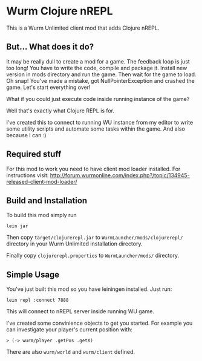 # Wurm Clojure nREPL

This is a Wurm Unlimited client mod that adds Clojure nREPL.

## But... What does it do?

It may be really dull to create a mod for a game. The feedback loop is just too long!
You have to write the code, compile and package it. Install new version in mods directory
and run the game. Then wait for the game to load. Oh snap! You've made a mistake, got
NullPointerException and crashed the game. Let's start everything over!

What if you could just execute code inside running instance of the game?

Well that's exactly what Clojure REPL is for.

I've created this to connect to running WU instance from my editor to write some
utility scripts and automate some tasks within the game. And also because I can :)

## Required stuff

For this mod to work you need to have client mod loader installed.
For instructions visit: http://forum.wurmonline.com/index.php?/topic/134945-released-client-mod-loader/

## Build and Installation

To build this mod simply run

    lein jar

Then copy `target/clojurerepl.jar` to `WurmLauncher/mods/clojurerepl/` directory in your
Wurm Unlimited installation directory.

Finally copy `clojurerepl.properties` to `WurmLauncher/mods/` directory.

## Simple Usage

You've just built this mod so you have leiningen installed. Just run:

    lein repl :connect 7888

This will connect to nREPL server inside running WU game.

I've created some convinience objects to get you started. For example you can investigate
your player's current position with:

    > (-> wurm/player .getPos .getX)

There are also `wurm/world` and `wurm/client` defined.
